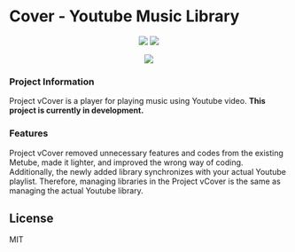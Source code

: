 # Cover - Youtube Music Library

<p align="center">
  <img src="https://i.imgur.com/heVWcRW.png" />
  <img src="https://i.imgur.com/eUXfCJZ.png" />
</p>

<p align="center">
  <img src="https://img1.daumcdn.net/thumb/R800x0/?scode=mtistory2&fname=https%3A%2F%2Fk.kakaocdn.net%2Fdn%2Fnprmt%2Fbtqu0463kbN%2FGso0UtWFz6UY0X1DLcOSnk%2Fimg.jpg" />
</p>

### Project Information
Project vCover is a player for playing music using Youtube video.
<b>This project is currently in development.</b>

### Features
Project vCover removed unnecessary features and codes from the existing Metube, made it lighter, and improved the wrong way of coding. Additionally, the newly added library synchronizes with your actual Youtube playlist.
Therefore, managing libraries in the Project vCover is the same as managing the actual Youtube library.

## License
MIT
